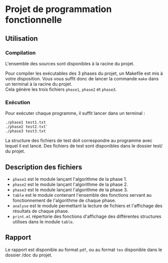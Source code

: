 # Projet de programmation fonctionnelle
## Utilisation
### Compilation
L'ensemble des sources sont disponibles à la racine du projet.

Pour compiler les exécutables des 3 phases du projet, un Makefile est mis à votre disposition. Vous vous suffit donc de lancer la commande `make` dans un terminal à la racine du projet.<br>
Cela génère les trois fichiers `phase1`, `phase2` et `phase3`.
### Exécution
Pour exécuter chaque programme, il suffit lancer dans un terminal :

    ./phase1 test1.txt
    ./phase2 test2.txt`
    ./phase3 test3.txt
La structure des fichiers de test doit correspondre au programme avec lequel il est lancé. Des fichiers de test sont disponibles dans le dossier test/ du projet.
## Description des fichiers
- `phase1` est le module lançant l'algorithme de la phase 1.
- `phase2` est le module lançant l'algorithme de la phase 2.
- `phase3` est le module lançant l'algorithme de la phase 3.
- `table` est le module contenant l'ensemble des fonctions servant au fonctionnement de l'algorithme de chaque phase.
- `analyse` est le module permettant la lecture de fichiers et l'affichage des résultats de chaque phase.
- `print.ml` répertorie des fonctions d'affichage des différentes structures utilises dans le module `table`.
## Rapport
Le rapport est disponible au format `pdf`, ou au format `tex` disponible dans le dossier /doc du projet.
